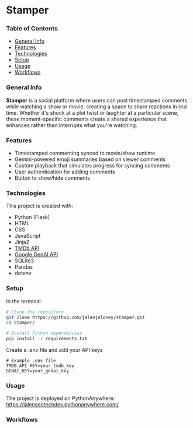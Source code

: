 # Stamper

### Table of Contents
- [General Info](#general-info)
- [Features](#features)
- [Technologies](#technologies)
- [Setup](#setup)
- [Usage](#usage)
- [Workflows](#workflows)

### General Info
**Stamper** is a social platform where users can post timestamped comments while watching a show or movie, creating a space
to share reactions in real time. Whether it's shock at a plot twist or laughter at a particular scene, these moment-specific comments
create a shared experience that enhances rather than interrupts what you're watching.
    
### Features
- Timestamped commenting synced to movie/show runtime
- Gemini-powered emoji summaries based on viewer comments
- Custom playback that simulates progress for syncing comments
- User authentication for adding comments
- Button to show/hide comments

### Technologies
This project is created with:
- Python (Flask)
- HTML
- CSS
- JavaScript
- Jinja2
- [TMDb API](https://developer.themoviedb.org/docs/getting-started)
- [Google GenAI API](https://ai.google.dev/)
- SQLite3
- Pandas
- dotenv


### Setup
In the terminal:
``` bash
# Clone the repository
git clone https://github.com/jalenjaloney/stamper.git
cd stamper/

# Install Python dependencies
pip install -r requirements.txt
```

Create a .env file and add your API keys
```env
# Example .env file
TMDB_API_KEY=your_tmdb_key
GENAI_KEY=your_genai_key
```

### Usage
The project is deployed on PythonAnywhere: https://jalenseotechdev.pythonanywhere.com/

### Workflows
